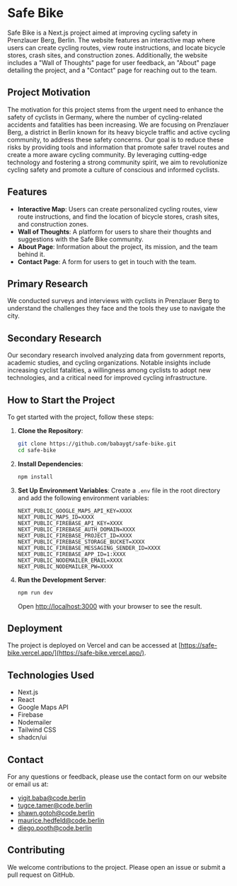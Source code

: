 # Safe Bike

Safe Bike is a Next.js project aimed at improving cycling safety in Prenzlauer Berg, Berlin. The website features an interactive map where users can create cycling routes, view route instructions, and locate bicycle stores, crash sites, and construction zones. Additionally, the website includes a "Wall of Thoughts" page for user feedback, an "About" page detailing the project, and a "Contact" page for reaching out to the team.

## Project Motivation

The motivation for this project stems from the urgent need to enhance the safety of cyclists in Germany, where the number of cycling-related accidents and fatalities has been increasing. We are focusing on Prenzlauer Berg, a district in Berlin known for its heavy bicycle traffic and active cycling community, to address these safety concerns. Our goal is to reduce these risks by providing tools and information that promote safer travel routes and create a more aware cycling community. By leveraging cutting-edge technology and fostering a strong community spirit, we aim to revolutionize cycling safety and promote a culture of conscious and informed cyclists.

## Features

- **Interactive Map**: Users can create personalized cycling routes, view route instructions, and find the location of bicycle stores, crash sites, and construction zones.
- **Wall of Thoughts**: A platform for users to share their thoughts and suggestions with the Safe Bike community.
- **About Page**: Information about the project, its mission, and the team behind it.
- **Contact Page**: A form for users to get in touch with the team.

## Primary Research

We conducted surveys and interviews with cyclists in Prenzlauer Berg to understand the challenges they face and the tools they use to navigate the city.

## Secondary Research

Our secondary research involved analyzing data from government reports, academic studies, and cycling organizations. Notable insights include increasing cyclist fatalities, a willingness among cyclists to adopt new technologies, and a critical need for improved cycling infrastructure.

## How to Start the Project

To get started with the project, follow these steps:

1. **Clone the Repository**:

   ```bash
   git clone https://github.com/babaygt/safe-bike.git
   cd safe-bike
   ```

2. **Install Dependencies**:

   ```bash
   npm install
   ```

3. **Set Up Environment Variables**:
   Create a `.env` file in the root directory and add the following environment variables:

   ```env
   NEXT_PUBLIC_GOOGLE_MAPS_API_KEY=XXXX
   NEXT_PUBLIC_MAPS_ID=XXXX
   NEXT_PUBLIC_FIREBASE_API_KEY=XXXX
   NEXT_PUBLIC_FIREBASE_AUTH_DOMAIN=XXXX
   NEXT_PUBLIC_FIREBASE_PROJECT_ID=XXXX
   NEXT_PUBLIC_FIREBASE_STORAGE_BUCKET=XXXX
   NEXT_PUBLIC_FIREBASE_MESSAGING_SENDER_ID=XXXX
   NEXT_PUBLIC_FIREBASE_APP_ID=1:XXXX
   NEXT_PUBLIC_NODEMAILER_EMAIL=XXXX
   NEXT_PUBLIC_NODEMAILER_PW=XXXX
   ```

4. **Run the Development Server**:
   ```bash
   npm run dev
   ```
   Open [http://localhost:3000](http://localhost:3000) with your browser to see the result.

## Deployment

The project is deployed on Vercel and can be accessed at [https://safe-bike.vercel.app/](https://safe-bike.vercel.app/).

## Technologies Used

- Next.js
- React
- Google Maps API
- Firebase
- Nodemailer
- Tailwind CSS
- shadcn/ui

## Contact

For any questions or feedback, please use the contact form on our website or email us at:

- yigit.baba@code.berlin
- tugce.tamer@code.berlin
- shawn.gotoh@code.berlin
- maurice.hedfeld@code.berlin
- diego.pooth@code.berlin

## Contributing

We welcome contributions to the project. Please open an issue or submit a pull request on GitHub.

